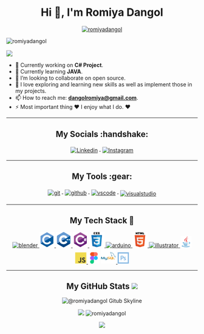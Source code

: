 <!--![MasterHead](https://i.pinimg.com/originals/8e/46/15/8e46150f790fbefe438d9c2767c32ad1.gif)
-->
<h1 align="center">Hi 👋, I'm Romiya Dangol</h1>
<!-- <h3 align="center">A passionate Programmer from Nepal</h3> -->

<p align="center"> <a href="https://github.com/ryo-ma/github-profile-trophy"><img src="https://github-profile-trophy.vercel.app/?username=romiyadangol" alt="romiyadangol" /></a> </p>
<p align="left"> <img src="https://komarev.com/ghpvc/?username=romiyadangol&label=Profile%20views&color=0e75b6&style=flat" alt="romiyadangol" /> </p>
 <a href="https://github.com/romiyadangol/github-readme-stats"><img align="center" src="https://github-readme-stats.vercel.app/api/top-langs/?username=romiyadangol&exclude_repo=github-readme-stats,romiyadangol.github.io)(https://github.com/romiyadangol/github-readme-stats)" /></a> 
 





<!-- - 😄 Pronouns:<img src="https://raw.githubusercontent.com/ashwinexe/ColoredBadges/master/svg/pronouns/sheher.svg"> -->
- 🔭 Currently working on **C# Project**.
- 🌱 Currently learning **JAVA**.
- 👯 I’m looking to collaborate on open source.
- 💬 I love exploring and learning new skills as well as implement those in my projects.
- 📫 How to reach me: **dangolromiya@gmail.com**.
- ⚡ Most important thing :heart: I enjoy what I do. :heart:

<!-- ------------------------------------------------------------------------------------------------------------------------------------------------------ -->
<!-- Badges used from https://github.com/klaasnicolaas/ColoredBadges -->
<!-- <h2 align="center">Languages:</h2>
<p align="center">
<a href="https://www.w3schools.com/c/">
<img src="https://img.shields.io/badge/c%20-%2300599C.svg?&style=for-the-badge&logo=c&logoColor=white"/>
</a>
<a href="https://www.w3schools.com/cpp/default.asp">
<img src="https://img.shields.io/badge/c++%20-%2300599C.svg?&style=for-the-badge&logo=c%2B%2B&ogoColor=white"/>
</a>
</p>    
 
<p align="center">
<a href="https://www.w3schools.com/cs/index.php">
<img src="https://raw.githubusercontent.com/klaasnicolaas/ColoredBadges/master/svg/dev/languages/csharp.svg" alt="csharp" style="vertical-align:top; margin:6px 4px">
</a><a href="https://dotnettutorials.net/course/csharp-dot-net-tutorials/"><img src="https://raw.githubusercontent.com/klaasnicolaas/ColoredBadges/master/svg/dev/languages/csharp_dotnet.svg" alt="csharp_dotnet"style="vertical-align:top; margin:6px 4px"></a><a href="https://www.w3schools.com/html/"><img src="https://raw.githubusercontent.com/klaasnicolaas/ColoredBadges/master/svg/dev/languages/html.svg"></a><a href="https://www.w3schools.com/css/"><img src="https://raw.githubusercontent.com/klaasnicolaas/ColoredBadges/master/svg/dev/languages/css3.svg"></a>   
</p> -->

----------------------------------------------------------------------------------------------------------------------------------------------------
<h2 align="center">My Socials :handshake: </h2>
<p align="center">
<a href="https://linkedin.com/in/romiya-dangol-383532223" target="blank">
  <img src="https://raw.githubusercontent.com/klaasnicolaas/ColoredBadges/master/svg/social/linkedin.svg" alt="Linkedin" style="vertical-align:top; margin:4px"
</a>
  
<a href="https://instagram.com/_imromiya" target="blank">
<img src="https://raw.githubusercontent.com/klaasnicolaas/ColoredBadges/prod/svg/social/instagram.svg" alt="Instagram" style="vertical-align:top; margin:4px">
</a>
</p>

----------------------------------------------------------------------------------------------------------------------------------------------------------

<h2 align="center">My Tools :gear: </h2>
<p align="center">
<a href="https://git-scm.com">
<img src="https://raw.githubusercontent.com/klaasnicolaas/ColoredBadges/prod/svg/dev/tools/git.svg" alt="git" style="vertical-align:top; margin:4px">
</a>
<a href="https://github.com/arpanaditya">
<img src="https://raw.githubusercontent.com/klaasnicolaas/ColoredBadges/prod/svg/dev/services/github.svg" alt="github" style="vertical-align:top; margin:4px">
</a>
<a href="https://code.visualstudio.com/">
<img src="https://raw.githubusercontent.com/klaasnicolaas/ColoredBadges/master/svg/dev/tools/visualstudio_code.svg" alt="vscode" style="vertical-align:top; margin:4px">
</a>
<a href="#">
<img src="https://raw.githubusercontent.com/klaasnicolaas/ColoredBadges/master/svg/dev/tools/visualstudio.svg" alt="visualstudio" style="vertical-align:top; margin:6px 4px">
</a> 
</p>

------------------------------------------------------------------------------------------------------------------------------
<h2 align="center">My Tech Stack 🧰</h2>
<p align="center">
 <a href="https://www.blender.org/" target="_blank" rel="noreferrer"> <img src="https://download.blender.org/branding/community/blender_community_badge_white.svg" alt="blender" width="40" height="40"/> </a> <a href="https://www.cprogramming.com/" target="_blank" rel="noreferrer"> <img src="https://raw.githubusercontent.com/devicons/devicon/master/icons/c/c-original.svg" alt="c" width="40" height="40"/> </a> <a href="https://www.w3schools.com/cpp/" target="_blank" rel="noreferrer"> <img src="https://raw.githubusercontent.com/devicons/devicon/master/icons/cplusplus/cplusplus-original.svg" alt="cplusplus" width="40" height="40"/> </a>
 <a href="https://www.w3schools.com/cs/" target="_blank" rel="noreferrer"> <img src="https://raw.githubusercontent.com/devicons/devicon/master/icons/csharp/csharp-original.svg" alt="csharp" width="40" height="40"/> </a> <a href="https://www.w3schools.com/css/" target="_blank" rel="noreferrer"> <img src="https://raw.githubusercontent.com/devicons/devicon/master/icons/css3/css3-original-wordmark.svg" alt="css3" width="40" height="40"/> </a>
<a href="https://www.arduino.cc/" target="_blank" rel="noreferrer"> <img src="https://cdn.worldvectorlogo.com/logos/arduino-1.svg" alt="arduino" width="40" height="40"/> </a> 
<a href="https://www.w3.org/html/" target="_blank" rel="noreferrer"> <img src="https://raw.githubusercontent.com/devicons/devicon/master/icons/html5/html5-original-wordmark.svg" alt="html5" width="40" height="40"/> </a>
<a href="https://www.adobe.com/in/products/illustrator.html" target="_blank" rel="noreferrer"> <img src="https://www.vectorlogo.zone/logos/adobe_illustrator/adobe_illustrator-icon.svg" alt="illustrator" width="30" height="30"/> </a>
<a href="https://www.java.com" target="_blank" rel="noreferrer"> <img src="https://raw.githubusercontent.com/devicons/devicon/master/icons/java/java-original.svg" alt="java" width="30" height="30"/> </a>
<a href="https://developer.mozilla.org/en-US/docs/Web/JavaScript" target="_blank" rel="noreferrer"> <img src="https://raw.githubusercontent.com/devicons/devicon/master/icons/javascript/javascript-original.svg" alt="javascript" width="30" height="30"/> </a> 
<a href="https://www.figma.com/" target="_blank" rel="noreferrer"><img src="https://raw.githubusercontent.com/devicons/devicon/master/icons/figma/figma-original.svg" alt="Figma"  width="30" height="30"/></a>
<a href="https://www.mysql.com/" target="_blank" rel="noreferrer"> <img src="https://raw.githubusercontent.com/devicons/devicon/master/icons/mysql/mysql-original-wordmark.svg" alt="mysql" width="40" height="40"/> </a> 
<a href="https://www.photoshop.com/en" target="_blank" rel="noreferrer"> <img src="https://raw.githubusercontent.com/devicons/devicon/master/icons/photoshop/photoshop-line.svg" alt="photoshop" width="30" height="30"/> </a>



----------------------------------------------------------------------------------------------------------------------------
<h2 align="center">My GitHub Stats <img src="https://github.githubassets.com/images/spinners/octocat-spinner-64.gif"/></h2>

<p align="center"><img src="https://github.com/romiyadangol/romiyadangol/blob/main/ezgif.com-gif-maker.gif" alt="@romiyadangol Gitub Skyline" width="600" /></p>

<!-- <p align="center"><img src="https://github-readme-stats.vercel.app/api?username=romiyadangol&theme=dracula&show_icons=true" alt="romiyadangol" width="400" /> -->
<p align="center"><picture>
<!-- <source 
  srcset="https://github-readme-stats.vercel.app/api?username=romiyadangol&show_icons=true&theme=dark"
  media="(prefers-color-scheme: dark)"
/> -->
<source
  srcset="https://github-readme-stats.vercel.app/api?username=romiyadangol&show_icons=true"
  media="(prefers-color-scheme: light), (prefers-color-scheme: no-preference)"
/>
<img src="https://github-readme-stats.vercel.app/api?username=romiyadangol&show_icons=true" />
</picture>
<img src="https://streak-stats.demolab.com?user=romiyadangol&theme=apprentice)(https://git.io/streak-stats)" alt ="romiyadangol" width="400" />
 
</p>





<!-- ![snake gif](https://github.com/romiyadangol/romiyadangol/blob/output/github-contribution-grid-snake.gif) -->

<p align="center">
  <img src="https://github.com/romiyadangol/romiyadangol/blob/output/github-contribution-grid-snake.gif" />
</p>

